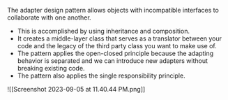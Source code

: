 The adapter design pattern allows objects with incompatible interfaces to collaborate with one another.
* This is accomplished by using inheritance and composition.
* It creates a middle-layer class that serves as a translator between your code and the legacy of the third party class you want to make use of.
* The pattern applies the open-closed principle because the adapting behavior is separated and we can introduce new adapters without breaking existing code.
* The pattern also applies the single responsibility principle.

![[Screenshot 2023-09-05 at 11.40.44 PM.png]]
